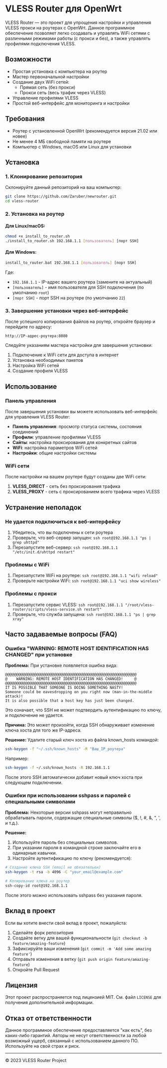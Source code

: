 # VLESS Router для OpenWrt

VLESS Router — это проект для упрощения настройки и управления VLESS прокси на роутерах с OpenWrt. Данное программное обеспечение позволяет легко создавать и управлять WiFi сетями с различными режимами работы (с прокси и без), а также управлять профилями подключения VLESS.

## Возможности

- Простая установка с компьютера на роутер
- Мастер первоначальной настройки
- Создание двух WiFi сетей:
  - Прямая сеть (без прокси)
  - Прокси сеть (весь трафик через VLESS)
- Управление профилями VLESS
- Простой веб-интерфейс для мониторинга и настройки

## Требования

- Роутер с установленной OpenWrt (рекомендуется версия 21.02 или новее)
- Не менее 4 МБ свободной памяти на роутере
- Компьютер с Windows, macOS или Linux для установки

## Установка

### 1. Клонирование репозитория

Склонируйте данный репозиторий на ваш компьютер:

```bash
git clone https://github.com/Zaruber/newrouter.git
cd vless-router
```

### 2. Установка на роутер

#### Для Linux/macOS:

```bash
chmod +x install_to_router.sh
./install_to_router.sh 192.168.1.1 [пользователь] [порт SSH]
```

#### Для Windows:

```bash
install_to_router.bat 192.168.1.1 [пользователь] [порт SSH]
```

Где:
- `192.168.1.1` - IP-адрес вашего роутера (замените на актуальный)
- `[пользователь]` - имя пользователя для SSH подключения (по умолчанию `root`)
- `[порт SSH]` - порт SSH на роутере (по умолчанию `22`)

### 3. Завершение установки через веб-интерфейс

После успешного копирования файлов на роутер, откройте браузер и перейдите по адресу:

```
http://IP-адрес-роутера:8080
```

Следуйте указаниям мастера настройки для завершения установки:

1. Подключение к WiFi сети для доступа в интернет
2. Установка необходимых пакетов
3. Настройка WiFi сетей
4. Создание профиля VLESS

## Использование

### Панель управления

После завершения установки вы можете использовать веб-интерфейс для управления VLESS Router:

- **Панель управления**: просмотр статуса системы, состояния соединений
- **Профили**: управление профилями VLESS
- **Сайты**: настройка проксирования для конкретных сайтов
- **WiFi**: настройка параметров WiFi сетей
- **Настройки**: общие настройки системы

### WiFi сети

После настройки на вашем роутере будут созданы две WiFi сети:

1. **VLESS_DIRECT** - сеть без проксирования трафика
2. **VLESS_PROXY** - сеть с проксированием всего трафика через VLESS

## Устранение неполадок

### Не удается подключиться к веб-интерфейсу

1. Убедитесь, что вы подключены к сети роутера
2. Проверьте, что веб-сервер запущен: `ssh root@192.168.1.1 "ps | grep uhttpd"`
3. Перезапустите веб-сервер: `ssh root@192.168.1.1 "/etc/init.d/uhttpd restart"`

### Проблемы с WiFi

1. Перезапустите WiFi на роутере: `ssh root@192.168.1.1 "wifi reload"`
2. Проверьте настройки WiFi: `ssh root@192.168.1.1 "uci show wireless"`

### Проблемы с прокси

1. Перезапустите сервис VLESS: `ssh root@192.168.1.1 "/root/vless-router/scripts/vless-service.sh restart"`
2. Проверьте, что служба запущена: `ssh root@192.168.1.1 "ps | grep xray"`

## Часто задаваемые вопросы (FAQ)

### Ошибка "WARNING: REMOTE HOST IDENTIFICATION HAS CHANGED" при установке

**Проблема:** При установке появляется ошибка вида:

```
@@@@@@@@@@@@@@@@@@@@@@@@@@@@@@@@@@@@@@@@@@@@@@@@@@@@@@@@@@@
@    WARNING: REMOTE HOST IDENTIFICATION HAS CHANGED!     @
@@@@@@@@@@@@@@@@@@@@@@@@@@@@@@@@@@@@@@@@@@@@@@@@@@@@@@@@@@@
IT IS POSSIBLE THAT SOMEONE IS DOING SOMETHING NASTY!
Someone could be eavesdropping on you right now (man-in-the-middle attack)!
It is also possible that a host key has just been changed.
```

Это означает, что SSH не может подтвердить аутентификацию по ключу, и подключение не удается.

**Причина:** Это может произойти, когда SSH обнаруживает изменение ключа хоста для того же IP-адреса.

**Решение:** Удалите старый ключ хоста из файла known_hosts командой:

```bash
ssh-keygen -f "~/.ssh/known_hosts" -R "Ваш_IP_роутера"
```

Например:
```bash
ssh-keygen -f ~/.ssh/known_hosts -R 192.168.1.1
```

После этого SSH автоматически добавит новый ключ хоста при следующем подключении.

### Ошибки при использовании sshpass и паролей с специальными символами

**Проблема:** Некоторые версии sshpass могут неправильно обрабатывать пароли, содержащие специальные символы ($, !, #, &, ", ', и т.д.).

**Решение:**
1. Используйте пароль без специальных символов.
2. При указании пароля в командной строке заключайте его в одинарные кавычки.
3. Настройте аутентификацию по ключу (рекомендуется):

```bash
# Создание ключа SSH (email не обязательен)
ssh-keygen -t rsa -b 4096 -C "your_email@example.com"

# Копирование ключа на роутер
ssh-copy-id root@192.168.1.1
```

После этого можно использовать sshpass без указания пароля.

## Вклад в проект

Если вы хотите внести свой вклад в проект, пожалуйста:

1. Сделайте форк репозитория
2. Создайте ветку для вашей функциональности (`git checkout -b feature/amazing-feature`)
3. Зафиксируйте ваши изменения (`git commit -m 'Add some amazing feature'`)
4. Отправьте изменения в ветку (`git push origin feature/amazing-feature`)
5. Откройте Pull Request

## Лицензия

Этот проект распространяется под лицензией MIT. См. файл `LICENSE` для получения дополнительной информации.

## Отказ от ответственности

Данное программное обеспечение предоставляется "как есть", без каких-либо гарантий. Авторы не несут ответственности за любой возможный ущерб, связанный с использованием данного ПО. Используйте на свой страх и риск.

---

© 2023 VLESS Router Project
